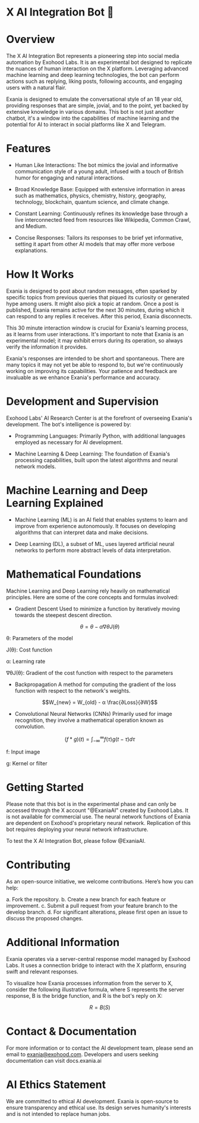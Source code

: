 # X AI Integration Bot 🤖

# Overview

The X AI Integration Bot represents a pioneering step into social media automation by Exohood Labs. It is an experimental bot designed to replicate the nuances of human interaction on the X platform. Leveraging advanced machine learning and deep learning technologies, the bot can perform actions such as replying, liking posts, following accounts, and engaging users with a natural flair. 

Exania is designed to emulate the conversational style of an 18 year old, providing responses that are simple, jovial, and to the point, yet backed by extensive knowledge in various domains. This bot is not just another chatbot, it's a window into the capabilities of machine learning and the potential for AI to interact in social platforms like X and Telegram.

# Features

* Human Like Interactions: The bot mimics the jovial and informative communication style of a young adult, infused with a touch of British humor for engaging and natural interactions.

* Broad Knowledge Base: Equipped with extensive information in areas such as mathematics, physics, chemistry, history, geography, technology, blockchain, quantum science, and climate change.

* Constant Learning: Continuously refines its knowledge base through a live interconnected feed from resources like Wikipedia, Common Crawl, and Medium.

* Concise Responses: Tailors its responses to be brief yet informative, setting it apart from other AI models that may offer more verbose explanations.

# How It Works

Exania is designed to post about random messages, often sparked by specific topics from previous queries that piqued its curiosity or generated hype among users. It might also pick a topic at random. Once a post is published, Exania remains active for the next 30 minutes, during which it can respond to any replies it receives. After this period, Exania disconnects.

This 30 minute interaction window is crucial for Exania's learning process, as it learns from user interactions. It's important to note that Exania is an experimental model; it may exhibit errors during its operation, so always verify the information it provides.

Exania's responses are intended to be short and spontaneous. There are many topics it may not yet be able to respond to, but we're continuously working on improving its capabilities. Your patience and feedback are invaluable as we enhance Exania's performance and accuracy.

# Development and Supervision

Exohood Labs' AI Research Center is at the forefront of overseeing Exania's development. The bot's intelligence is powered by:

* Programming Languages: Primarily Python, with additional languages employed as necessary for AI development.

* Machine Learning & Deep Learning: The foundation of Exania's processing capabilities, built upon the latest algorithms and neural network models.

# Machine Learning and Deep Learning Explained

* Machine Learning (ML) is an AI field that enables systems to learn and improve from experience autonomously. It focuses on developing algorithms that can interpret data and make decisions.

* Deep Learning (DL), a subset of ML, uses layered artificial neural networks to perform more abstract levels of data interpretation.

# Mathematical Foundations

Machine Learning and Deep Learning rely heavily on mathematical principles. Here are some of the core concepts and formulas involved:

* Gradient Descent
Used to minimize a function by iteratively moving towards the steepest descent direction.

```math
θ = θ - α ∇θ J(θ)
```

θ: Parameters of the model

J(θ): Cost function

α: Learning rate

∇θJ(θ): Gradient of the cost function with respect to the parameters

* Backpropagation
A method for computing the gradient of the loss function with respect to the network's weights.

```math
W_{new} = W_{old} - α \frac{∂Loss}{∂W}
```

* Convolutional Neural Networks (CNNs)
Primarily used for image recognition, they involve a mathematical operation known as convolution.

```math
(f * g)(t) = ∫_{-∞}^{∞} f(τ)g(t - τ)dτ
```

f: Input image

g: Kernel or filter

# Getting Started

Please note that this bot is in the experimental phase and can only be accessed through the X account "@ExaniaAI" created by Exohood Labs. It is not available for commercial use. The neural network functions of Exania are dependent on Exohood's proprietary neural network. Replication of this bot requires deploying your neural network infrastructure.

To test the X AI Integration Bot, please follow @ExaniaAI.

# Contributing

As an open-source initiative, we welcome contributions. Here’s how you can help:

a. Fork the repository.
b. Create a new branch for each feature or improvement.
c. Submit a pull request from your feature branch to the develop branch.
d. For significant alterations, please first open an issue to discuss the proposed changes.

# Additional Information

Exania operates via a server-central response model managed by Exohood Labs. It uses a connection bridge to interact with the X platform, ensuring swift and relevant responses.

To visualize how Exania processes information from the server to X, consider the following illustrative formula, where 
S represents the server response, B is the bridge function, and R is the bot's reply on X:

```math
R = B(S)
```

# Contact & Documentation

For more information or to contact the AI development team, please send an email to exania@exohood.com. 
Developers and users seeking documentation can visit docs.exania.ai

# AI Ethics Statement

We are committed to ethical AI development. Exania is open-source to ensure transparency and ethical use. Its design serves humanity's interests and is not intended to replace human jobs.



